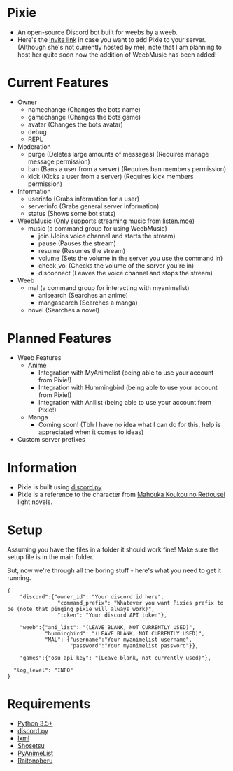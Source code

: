 # Pixie
* An open-source Discord bot built for weebs by a weeb.
* Here's the [invite link](https://discordapp.com/oauth2/authorize?client_id=175319652073734144&scope=bot&permissions=536083519) in case you want to add Pixie to your server. (Although she's not currently hosted by me), note that I am planning to host her quite soon now the addition of WeebMusic has been added!

# Current Features
* Owner
  * namechange (Changes the bots name)
  * gamechange (Changes the bots game)
  * avatar (Changes the bots avatar)
  * debug
  * REPL
* Moderation
  * purge (Deletes large amounts of messages) (Requires manage message permission)
  * ban (Bans a user from a server) (Requires ban members permission)
  * kick (Kicks a user from a server) (Requires kick members permission)
* Information
  * userinfo (Grabs information for a user)
  * serverinfo (Grabs general server information)
  * status (Shows some bot stats)
* WeebMusic (Only supports streaming music from [listen.moe](https://listen.moe))
  * music (a command group for using WeebMusic)
    * join (Joins voice channel and starts the stream)
    * pause (Pauses the stream)
    * resume (Resumes the stream)
    * volume (Sets the volume in the server you use the command in)
    * check_vol (Checks the volume of the server you're in)
    * disconnect (Leaves the voice channel and stops the stream)
* Weeb
  * mal (a command group for interacting with myanimelist)
    * anisearch (Searches an anime)
    * mangasearch (Searches a manga)
  * novel (Searches a novel)


# Planned Features
* Weeb Features
  * Anime
    * Integration with MyAnimelist (being able to use your account from Pixie!)
    * Integration with Hummingbird (being able to use your account from Pixie!)
    * Integration with Anilist (being able to use your account from Pixie!)
  * Manga
    * Coming soon! (Tbh I have no idea what I can do for this, help is appreciated when it comes to ideas)
* Custom server prefixes


# Information
* Pixie is built using [discord.py](https://github.com/Rapptz/discord.py)
* Pixie is a reference to the character from [Mahouka Koukou no Rettousei](http://www.novelupdates.com/series/mahouka-koukou-no-rettousei/) light novels.

# Setup

Assuming you have the files in a folder it should work fine! Make sure the setup file is in the main folder.

But, now we're through all the boring stuff - here's what you need to get it running.
```
{
    "discord":{"owner_id": "Your discord id here",
                "command_prefix": "Whatever you want Pixies prefix to be (note that pinging pixie will always work)",
                "token": "Your discord API token"},

    "weeb":{"ani_list": "(LEAVE BLANK, NOT CURRENTLY USED)",
            "hummingbird": "(LEAVE BLANK, NOT CURRENTLY USED)",
            "MAL": {"username":"Your myanimelist username",
                    "password":"Your myanimelist password"}},

    "games":{"osu_api_key": "(Leave blank, not currently used)"},

  "log_level": "INFO"
}
```
# Requirements
* [Python 3.5+](https://python.org)
* [discord.py](https://github.com/Rapptz/discord.py)
* [lxml](https://github.com/lxml/lxml)
* [Shosetsu](https://git.vertinext.com/ccubed/Shosetsu)
* [PyAnimeList](https://github.com/GetRektByMe/PyAnimeList)
* [Raitonoberu](https://github.com/GetRektByMe/Raitonoberu)
